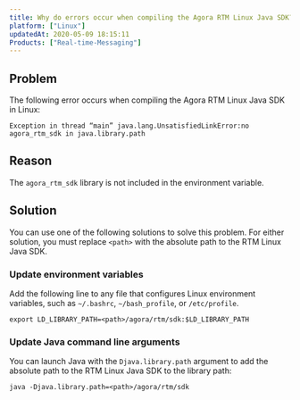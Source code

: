 ```yaml
---
title: Why do errors occur when compiling the Agora RTM Linux Java SDK?
platform: ["Linux"]
updatedAt: 2020-05-09 18:15:11
Products: ["Real-time-Messaging"]
---
```

## Problem

The following error occurs when compiling the Agora RTM Linux Java SDK in Linux:

```shell
Exception in thread “main” java.lang.UnsatisfiedLinkError:no agora_rtm_sdk in java.library.path
```

## Reason

The `agora_rtm_sdk` library is not included in the environment variable.

## Solution

You can use one of the following solutions to solve this problem. For either solution, you must replace `<path>` with the absolute path to the RTM Linux Java SDK.

### Update environment variables

Add the following line to any file that configures Linux environment variables, such as `~/.bashrc`, `~/bash_profile`, or `/etc/profile`.

```shell
export LD_LIBRARY_PATH=<path>/agora/rtm/sdk:$LD_LIBRARY_PATH
```

### Update Java command line arguments

You can launch Java with the `Djava.library.path` argument to add the absolute path to the RTM Linux Java SDK to the library path:

```shell
java -Djava.library.path=<path>/agora/rtm/sdk
```